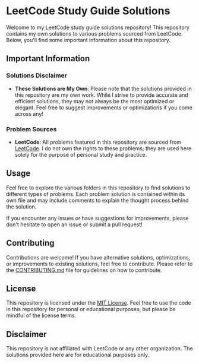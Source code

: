 # LeetCode Study Guide Solutions

Welcome to my LeetCode study guide solutions repository! This repository contains my own solutions to various problems sourced from LeetCode. Below, you'll find some important information about this repository.

## Important Information

### Solutions Disclaimer

- **These Solutions are My Own**: Please note that the solutions provided in this repository are my own work. While I strive to provide accurate and efficient solutions, they may not always be the most optimized or elegant. Feel free to suggest improvements or optimizations if you come across any!

### Problem Sources

- **LeetCode**: All problems featured in this repository are sourced from [LeetCode](https://leetcode.com/). I do not own the rights to these problems; they are used here solely for the purpose of personal study and practice.

## Usage

Feel free to explore the various folders in this repository to find solutions to different types of problems. Each problem solution is contained within its own file and may include comments to explain the thought process behind the solution.

If you encounter any issues or have suggestions for improvements, please don't hesitate to open an issue or submit a pull request!

## Contributing

Contributions are welcome! If you have alternative solutions, optimizations, or improvements to existing solutions, feel free to contribute. Please refer to the [CONTRIBUTING.md](CONTRIBUTING.md) file for guidelines on how to contribute.

## License

This repository is licensed under the [MIT License](LICENSE). Feel free to use the code in this repository for personal or educational purposes, but please be mindful of the license terms.

## Disclaimer

This repository is not affiliated with LeetCode or any other organization. The solutions provided here are for educational purposes only.
